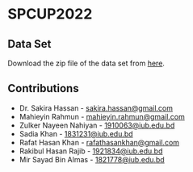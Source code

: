 # SPCUP2022

## Data Set 

Download the zip file of the data set from [here](https://www.dropbox.com/s/36yqmymkva2bwdi/spcup_2022_training_part1.zip?dl=1).

## Contributions
 - Dr. Sakira Hassan - sakira.hassan@gmail.com
 - Mahieyin Rahmun - mahieyin.rahmun@gmail.com
 - Zulker Nayeen Nahiyan - 1910063@iub.edu.bd
 - Sadia Khan - 1831231@iub.edu.bd
 - Rafat Hasan Khan - rafathasankhan@gmail.com
 - Rakibul Hasan Rajib - 1921834@iub.edu.bd
 - Mir Sayad Bin Almas - 1821778@iub.edu.bd
